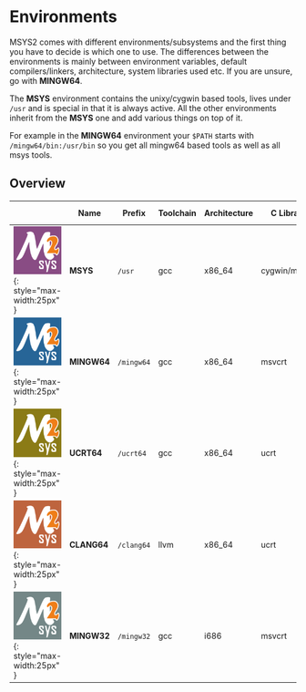 # Environments

MSYS2 comes with different environments/subsystems and the first thing you have
to decide is which one to use. The differences between the environments is
mainly between environment variables, default compilers/linkers, architecture,
system libraries used etc. If you are unsure, go with **MINGW64**.

The **MSYS** environment contains the unixy/cygwin based tools, lives under
`/usr` and is special in that it is always active. All the other environments
inherit from the **MSYS** one and add various things on top of it.

For example in the **MINGW64** environment your `$PATH` starts with
`/mingw64/bin:/usr/bin` so you get all mingw64 based tools as well as all msys
tools.

## Overview

|| Name | Prefix | Toolchain | Architecture | C Library | C++ Library |
| - |-  |-       |-|-|-|-|
| ![msys](msys.png){: style="max-width:25px" } | **MSYS** | `/usr` | gcc | x86_64 | cygwin/msvcrt | libstdc++ |
| ![mingw64](mingw64.png){: style="max-width:25px" } | **MINGW64** | `/mingw64` | gcc | x86_64 | msvcrt | libstdc++ |
| ![ucrt64](ucrt64.png){: style="max-width:25px" } | **UCRT64** | `/ucrt64` | gcc | x86_64 | ucrt | libstdc++ |
| ![clang64](clang64.png){: style="max-width:25px" } | **CLANG64** | `/clang64` | llvm | x86_64 | ucrt | libc++ |
| ![mingw32](mingw32.png){: style="max-width:25px" } | **MINGW32** | `/mingw32` |  gcc | i686  | msvcrt | libstdc++ |

